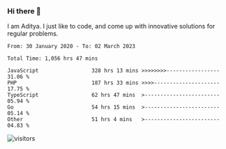 ### Hi there 👋

I am Aditya. I just like to code, and come up with innovative solutions for regular problems.

<!--START_SECTION:waka-->

```text
From: 30 January 2020 - To: 02 March 2023

Total Time: 1,056 hrs 47 mins

JavaScript                 328 hrs 13 mins >>>>>>>>-----------------   31.06 %
PHP                        187 hrs 33 mins >>>>---------------------   17.75 %
TypeScript                 62 hrs 47 mins  >------------------------   05.94 %
Go                         54 hrs 15 mins  >------------------------   05.14 %
Other                      51 hrs 4 mins   >------------------------   04.83 %
```

<!--END_SECTION:waka-->

![visitors](https://visitor-badge.glitch.me/badge?page_id=BrainBuzzer.visitor-badge&left_color=green&right_color=red)

